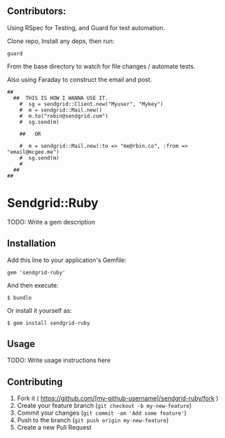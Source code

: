 ## Contributors:

Using RSpec for Testing, and Guard for test automation.

Clone repo, Install any deps, then run:

    guard

From the base directory to watch for file changes / automate tests. 

Also using Faraday to construct the email and post.   

    ##
      ##  THIS IS HOW I WANNA USE IT.
        #  sg = sendgrid::Client.new("Myuser", "Mykey")
        #  m = sendgrid::Mail.new()
        #  m.to("robin@sendgrid.com")
        #  sg.send(m)

        ##   OR

        #  m = sendgrid::Mail.new(:to => "me@rbin.co", :from => "email@mcgee.me")
        #  sg.send(m)
        #
      ##
    ##  



# Sendgrid::Ruby

TODO: Write a gem description

## Installation

Add this line to your application's Gemfile:

    gem 'sendgrid-ruby'

And then execute:

    $ bundle

Or install it yourself as:

    $ gem install sendgrid-ruby

## Usage

TODO: Write usage instructions here

## Contributing

1. Fork it ( https://github.com/[my-github-username]/sendgrid-ruby/fork )
2. Create your feature branch (`git checkout -b my-new-feature`)
3. Commit your changes (`git commit -am 'Add some feature'`)
4. Push to the branch (`git push origin my-new-feature`)
5. Create a new Pull Request
